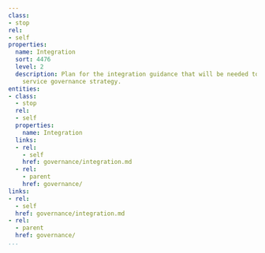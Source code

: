 ```yaml
---
class:
- stop
rel:
- self
properties:
  name: Integration
  sort: 4476
  level: 2
  description: Plan for the integration guidance that will be needed to drive a wider
    service governance strategy.
entities:
- class:
  - stop
  rel:
  - self
  properties:
    name: Integration
  links:
  - rel:
    - self
    href: governance/integration.md
  - rel:
    - parent
    href: governance/
links:
- rel:
  - self
  href: governance/integration.md
- rel:
  - parent
  href: governance/
...
```

